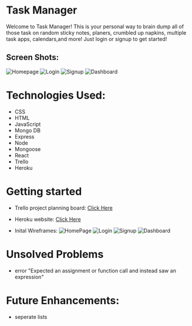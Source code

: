 # Task Manager

Welcome to Task Manager! This is your personal way to brain dump all of those task on random sticky notes, planers, crumbled up napkins, multiple task apps, calendars,and more! Just login or signup to get started!

## Screen Shots:
![Homepage](./Pics/FinHomePage.png)
![Login](./Pics/FinLogin.png)
![Signup](./Pics/FinSignup.png)
![Dashboard](./Pics/FinDashboard.png)

# Technologies Used:
- CSS
- HTML
- JavaScript
- Mongo DB
- Express
- Node
- Mongoose
- React
- Trello
- Heroku

# Getting started
-  Trello project planning board:
[Click Here](https://trello.com/b/g570SDzx/project-3)

- Heroku website: 
[Click Here](https://task-manager13.herokuapp.com)

- Inital Wireframes:
![HomePage](./Pics/Homepage.png)
![Login](./Pics/Login.png)
![Signup](./Pics/Signup.png)
![Dashboard](./Pics/Dashboard.png)

# Unsolved Problems
- error "Expected an assignment or function call and instead saw an expression"

# Future Enhancements:
- seperate lists
